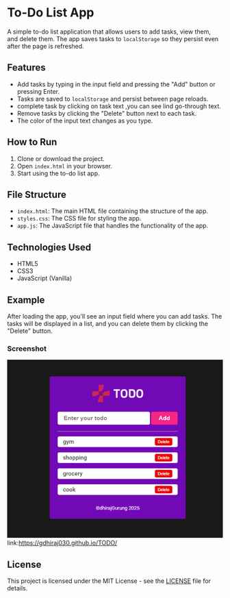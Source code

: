 # To-Do List App

A simple to-do list application that allows users to add tasks, view them, and delete them. The app saves tasks to `localStorage` so they persist even after the page is refreshed.

## Features

- Add tasks by typing in the input field and pressing the "Add" button or pressing Enter.
- Tasks are saved to `localStorage` and persist between page reloads.
- complete task by clicking on task text ,you can see lind go-through text.
- Remove tasks by clicking the "Delete" button next to each task.
- The color of the input text changes as you type.

## How to Run

1. Clone or download the project.
2. Open `index.html` in your browser.
3. Start using the to-do list app.

## File Structure

- `index.html`: The main HTML file containing the structure of the app.
- `styles.css`: The CSS file for styling the app.
- `app.js`: The JavaScript file that handles the functionality of the app.

## Technologies Used

- HTML5
- CSS3
- JavaScript (Vanilla)

## Example

After loading the app, you'll see an input field where you can add tasks. The tasks will be displayed in a list, and you can delete them by clicking the "Delete" button.

### Screenshot

![Todo List Preview](assets/Capture.PNG)
link:https://gdhiraj030.github.io/TODO/

## License

This project is licensed under the MIT License - see the [LICENSE](LICENSE) file for details.
